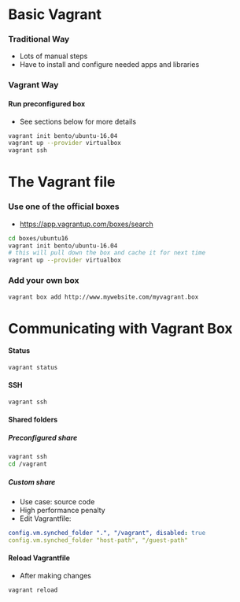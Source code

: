 # Basic Vagrant
### Traditional Way
- Lots of manual steps
- Have to install and configure needed apps and libraries

### Vagrant Way
#### Run preconfigured box
- See sections below for more details
```bash
vagrant init bento/ubuntu-16.04
vagrant up --provider virtualbox
vagrant ssh
```

# The Vagrant file
### Use one of the official boxes
- https://app.vagrantup.com/boxes/search
```bash
cd boxes/ubuntu16
vagrant init bento/ubuntu-16.04
# this will pull down the box and cache it for next time
vagrant up --provider virtualbox
```

### Add your own box
```bash
vagrant box add http://www.mywebsite.com/myvagrant.box
```

# Communicating with Vagrant Box
#### Status
```bash
vagrant status
```

#### SSH
```bash
vagrant ssh
```

#### Shared folders
##### Preconfigured share
```bash
vagrant ssh
cd /vagrant
```

##### Custom share
- Use case: source code
- High performance penalty
- Edit Vagrantfile:
```yaml
config.vm.synched_folder ".", "/vagrant", disabled: true
config.vm.synched_folder "host-path", "/guest-path"
```

#### Reload Vagrantfile
- After making changes
```bash
vagrant reload
``` 






